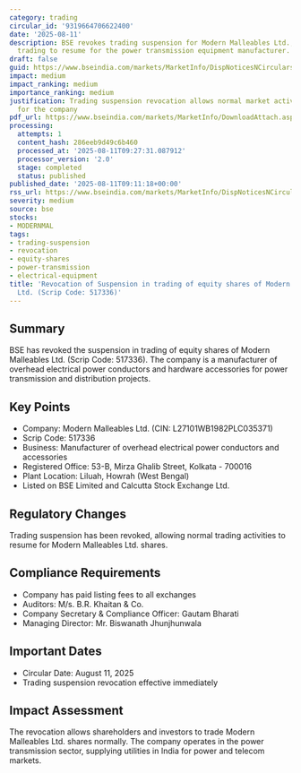 ```yaml
---
category: trading
circular_id: '9319664706622400'
date: '2025-08-11'
description: BSE revokes trading suspension for Modern Malleables Ltd., allowing normal
  trading to resume for the power transmission equipment manufacturer.
draft: false
guid: https://www.bseindia.com/markets/MarketInfo/DispNoticesNCirculars.aspx?Noticeid={B74FDB40-D327-4451-B79B-BFE454DB14E6}&noticeno=20250811-13&dt=08/11/2025&icount=13&totcount=13&flag=0
impact: medium
impact_ranking: medium
importance_ranking: medium
justification: Trading suspension revocation allows normal market activity to resume
  for the company
pdf_url: https://www.bseindia.com/markets/MarketInfo/DownloadAttach.aspx?id=20250811-13&attachedId=d368a2bd-a2e8-4d95-b26d-467e1970db4c
processing:
  attempts: 1
  content_hash: 286eeb9d49c6b460
  processed_at: '2025-08-11T09:27:31.087912'
  processor_version: '2.0'
  stage: completed
  status: published
published_date: '2025-08-11T09:11:18+00:00'
rss_url: https://www.bseindia.com/markets/MarketInfo/DispNoticesNCirculars.aspx?Noticeid={B74FDB40-D327-4451-B79B-BFE454DB14E6}&noticeno=20250811-13&dt=08/11/2025&icount=13&totcount=13&flag=0
severity: medium
source: bse
stocks:
- MODERNMAL
tags:
- trading-suspension
- revocation
- equity-shares
- power-transmission
- electrical-equipment
title: 'Revocation of Suspension in trading of equity shares of Modern Malleables
  Ltd. (Scrip Code: 517336)'
---
```


## Summary

BSE has revoked the suspension in trading of equity shares of Modern Malleables Ltd. (Scrip Code: 517336). The company is a manufacturer of overhead electrical power conductors and hardware accessories for power transmission and distribution projects.

## Key Points

- Company: Modern Malleables Ltd. (CIN: L27101WB1982PLC035371)
- Scrip Code: 517336
- Business: Manufacturer of overhead electrical power conductors and accessories
- Registered Office: 53-B, Mirza Ghalib Street, Kolkata - 700016
- Plant Location: Liluah, Howrah (West Bengal)
- Listed on BSE Limited and Calcutta Stock Exchange Ltd.

## Regulatory Changes

Trading suspension has been revoked, allowing normal trading activities to resume for Modern Malleables Ltd. shares.

## Compliance Requirements

- Company has paid listing fees to all exchanges
- Auditors: M/s. B.R. Khaitan & Co.
- Company Secretary & Compliance Officer: Gautam Bharati
- Managing Director: Mr. Biswanath Jhunjhunwala

## Important Dates

- Circular Date: August 11, 2025
- Trading suspension revocation effective immediately

## Impact Assessment

The revocation allows shareholders and investors to trade Modern Malleables Ltd. shares normally. The company operates in the power transmission sector, supplying utilities in India for power and telecom markets.